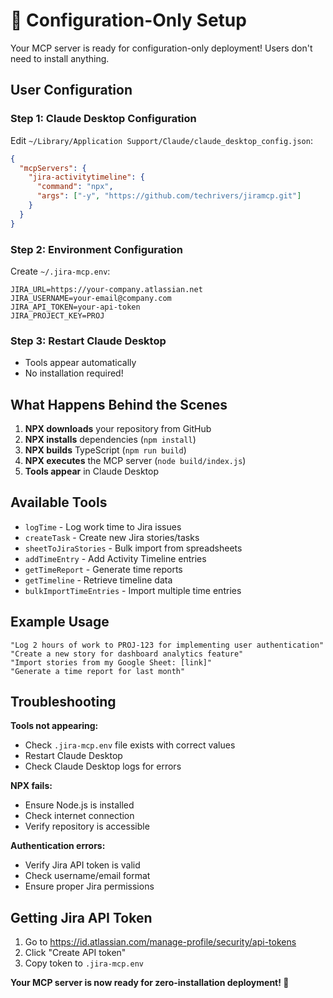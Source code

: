 # 🚀 Configuration-Only Setup

Your MCP server is ready for configuration-only deployment! Users don't need to install anything.

## **User Configuration**

### **Step 1: Claude Desktop Configuration**
Edit `~/Library/Application Support/Claude/claude_desktop_config.json`:

```json
{
  "mcpServers": {
    "jira-activitytimeline": {
      "command": "npx",
      "args": ["-y", "https://github.com/techrivers/jiramcp.git"]
    }
  }
}
```

### **Step 2: Environment Configuration**
Create `~/.jira-mcp.env`:

```env
JIRA_URL=https://your-company.atlassian.net
JIRA_USERNAME=your-email@company.com
JIRA_API_TOKEN=your-api-token
JIRA_PROJECT_KEY=PROJ
```

### **Step 3: Restart Claude Desktop**
- Tools appear automatically
- No installation required!

## **What Happens Behind the Scenes**

1. **NPX downloads** your repository from GitHub
2. **NPX installs** dependencies (`npm install`)
3. **NPX builds** TypeScript (`npm run build`)
4. **NPX executes** the MCP server (`node build/index.js`)
5. **Tools appear** in Claude Desktop

## **Available Tools**

- `logTime` - Log work time to Jira issues
- `createTask` - Create new Jira stories/tasks
- `sheetToJiraStories` - Bulk import from spreadsheets
- `addTimeEntry` - Add Activity Timeline entries
- `getTimeReport` - Generate time reports
- `getTimeline` - Retrieve timeline data
- `bulkImportTimeEntries` - Import multiple time entries

## **Example Usage**

```
"Log 2 hours of work to PROJ-123 for implementing user authentication"
"Create a new story for dashboard analytics feature"
"Import stories from my Google Sheet: [link]"
"Generate a time report for last month"
```

## **Troubleshooting**

**Tools not appearing:**
- Check `.jira-mcp.env` file exists with correct values
- Restart Claude Desktop
- Check Claude Desktop logs for errors

**NPX fails:**
- Ensure Node.js is installed
- Check internet connection
- Verify repository is accessible

**Authentication errors:**
- Verify Jira API token is valid
- Check username/email format
- Ensure proper Jira permissions

## **Getting Jira API Token**

1. Go to https://id.atlassian.com/manage-profile/security/api-tokens
2. Click "Create API token"
3. Copy token to `.jira-mcp.env`

**Your MCP server is now ready for zero-installation deployment! 🎉**
